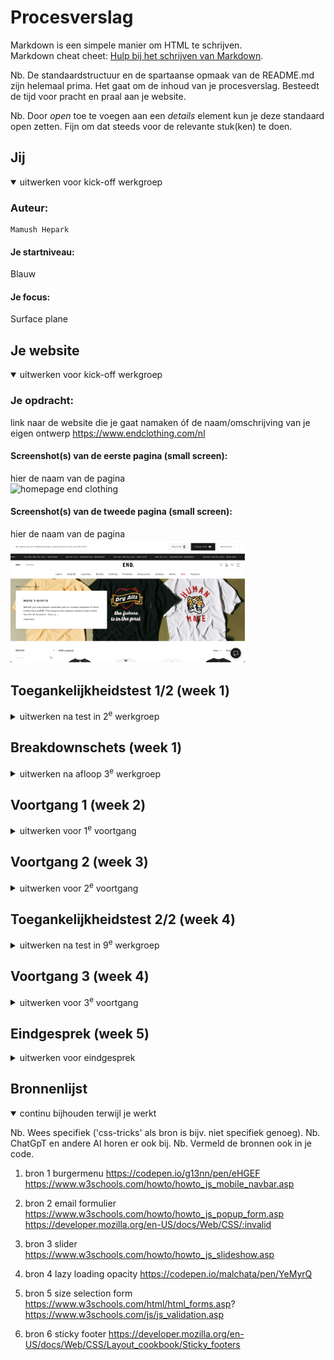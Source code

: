 # Procesverslag

Markdown is een simpele manier om HTML te schrijven.  
Markdown cheat cheet: [Hulp bij het schrijven van Markdown](https://github.com/adam-p/markdown-here/wiki/Markdown-Cheatsheet).

Nb. De standaardstructuur en de spartaanse opmaak van de README.md zijn helemaal prima. Het gaat om de inhoud van je procesverslag. Besteedt de tijd voor pracht en praal aan je website.

Nb. Door _open_ toe te voegen aan een _details_ element kun je deze standaard open zetten. Fijn om dat steeds voor de relevante stuk(ken) te doen.

## Jij

<details open>
  <summary>uitwerken voor kick-off werkgroep</summary>

### Auteur:

    Mamush Hepark

#### Je startniveau:

Blauw

#### Je focus:

Surface plane

</details>

## Je website

<details open>
  <summary>uitwerken voor kick-off werkgroep</summary>

### Je opdracht:

link naar de website die je gaat namaken óf de naam/omschrijving van je eigen ontwerp
https://www.endclothing.com/nl

#### Screenshot(s) van de eerste pagina (small screen):

hier de naam van de pagina  
 <img src="readme-images/ss1.png" width="375px" alt="homepage end clothing">

#### Screenshot(s) van de tweede pagina (small screen):

hier de naam van de pagina  
 <img src="readme-images/ss2.png" width="375px" alt="t-shirt pagina end clothing">

</details>

## Toegankelijkheidstest 1/2 (week 1)

<details>
  <summary>uitwerken na test in 2<sup>e</sup> werkgroep</summary>

### Bevindingen

Toen ik de schokband om deed die Parkinson simuleert besefte ik me pas goed hoe erg je wordt gelimiteerd in je doen en laten als je dit hebt. Doordat je continu schokt en geen controle hebt over je spieren wordt het enorm lastig om alledaagse taken uit te voeren, laat staan een toetsenbord besturen. Typen lukte mij niet en het was erg frustrerend dat wat jij wil doen totaal niet lukt. Je klikt constant op verkeerde toetsen, verwijderd goede letters en klikt op verkeerde knoppen. Het is vrijwel onmogelijk om een gewone laptop te gebruiken.

Eventuele oplossingen:

-Speciale parkinson stand op je site met grotere knoppen
-eenvoudige en duidelijke navigatie
-toetsenbordnavigatie ondersteunen
-Verhoog de Verzendtijden voor Interactieve Elementen: Voor interactieve elementen zoals formulieren en knoppen, kun je een lichte vertraging in de actie inbouwen om per ongeluk klikken te voorkomen, waardoor gebruikers de tijd krijgen om hun actie te bevestigen.

</details>

## Breakdownschets (week 1)

<details>
  <summary>uitwerken na afloop 3<sup>e</sup> werkgroep</summary>

### de hele pagina:

  <img src="readme-images/breakdownschets.jpg" width="375px" alt="breakdown van de hele pagina">

### dynamisch deel (bijv menu):

  <img src="readme-images/breakdownschetsdynamisch.jpg" width="375px" alt="breakdown van een dynamisch deel">

### wellicht nog een dynamisch deel (bijv filter):

  <img src="readme-images/dummy-plaatje.jpg" width="375px" alt="breakdown van nog een dynamisch deel">

</details>

## Voortgang 1 (week 2)

<details>
  <summary>uitwerken voor 1<sup>e</sup> voortgang</summary>

### Stand van zaken

In ben ik vooral gaan oriënteren, hoe zit de site in elkaar en welke delen zullen een uitdaging zijn om na te maken.
Aan de hand van de breakdownschets heb ik vrij soepel mijn html op weten te zetten voor beide pagina's. Ook heb ik gekeken naar elementen in de site, zoals de slider, die een uitdaging zullen zijn in de toekomst.

### Agenda voor meeting

samen met je groepje opstellen

| student 1      | student 2          | student 3    | student 4        |
| -------------- | ------------------ | ------------ | ---------------- |
| dit bespreken  | en dit             | en ik dit    | en dan ik dat    |
| en dat ook nog | dit als er tijd is | nog een punt | dit wil ik zeker |
| ...            | ...                | ...          | ...              |

### Verslag van meeting

hier na afloop snel de uitkomsten van de meeting vastleggen

- html is in orde
- punt 2
- nog een punt
- ...

</details>

## Voortgang 2 (week 3)

<details>
  <summary>uitwerken voor 2<sup>e</sup> voortgang</summary>

### Stand van zaken

redelijk op schema laatste styling afmaken en dan door naar surface plane. Sommige styling kan beter worden afgewerkt maar goed op weg. Er is een positief vooruitzicht en het is zeker nog haalbaar. Nu nog bedenken wat je gaat doen qua surface plane.

### Agenda voor meeting

samen met je groepje opstellen

| student 1      | student 2          | student 3    | student 4        |
| -------------- | ------------------ | ------------ | ---------------- |
| dit bespreken  | en dit             | en ik dit    | en dan ik dat    |
| en dat ook nog | dit als er tijd is | nog een punt | dit wil ik zeker |
| ...            | ...                | ...          | ...              |

### Verslag van meeting

hier na afloop snel de uitkomsten van de meeting vastleggen

- goed op weg en duidelijke antwoorden gekregen op de vragen
- nu lijstje maken van surface plane en nog even blokken
- ...

</details>

## Toegankelijkheidstest 2/2 (week 4)

<details>
  <summary>uitwerken na test in 9<sup>e</sup> werkgroep</summary>

### Bevindingen

Lijst met je bevindingen die in de test naar voren kwamen (geef ook aan wat er verbeterd is):
nachtmodus is verbeterd, de site is beter te gebruiken met een screenreader en de altteksten zijn sterk verbeterd.

Door de test besef ik me dat mijn site sterk is verbeterd in toegankelijkheid in de loop van de opracht. Wel zijn er nog een aantal punten die missen zoals bijvoorbeeld de skiplink of het verhoogde contrast.

</details>

## Voortgang 3 (week 4)

<details>
  <summary>uitwerken voor 3<sup>e</sup> voortgang</summary>

### Stand van zaken

De html en styling is nu goed af alleen nog surface plane. Hier loop ik nog tegen een aantal dingen aan die ik in de eindsprint zal afmaken. Naar mijn idee lig ik goed op schema.

### Agenda voor meeting

samen met je groepje opstellen

| student 1      | student 2          | student 3    | student 4        |
| -------------- | ------------------ | ------------ | ---------------- |
| dit bespreken  | en dit             | en ik dit    | en dan ik dat    |
| en dat ook nog | dit als er tijd is | nog een punt | dit wil ik zeker |
| ...            | ...                | ...          | ...              |

### Verslag van meeting

hier na afloop snel de uitkomsten van de meeting vastleggen

- nu duidelijk welke laatste surface plane elementen ik moet toevoegen en nu heb ik er ook goede bronnen bij.
- punt 2
- nog een punt
- ...

</details>

## Eindgesprek (week 5)

<details>
  <summary>uitwerken voor eindgesprek</summary>

### Je uitkomst - karakteristiek screenshots:

  <img src="readme-images/sseindresultaat1.jpg" width="375px" alt="uitomst opdracht 1">

### Dit ging goed/Heb ik geleerd:

De html ging vrij vloeiend echter was de styling vrij moeilijk. Ook het maken van de sliders en producten die wisselen van opacity vond ik lastig. Wat ik heb geleerd is het vinden van goede bronnen en hier zelf op doorwerken. Ook heb ik geleerd hoe je een effectieve slider kunt maken.

### Dit was lastig/Is niet gelukt:

Het maken van een twee bij twee slider is mij helaas niet gelukt.

  <img src="readme-images/sliderss.jpg" width="375px" alt="bummer">
</details>

## Bronnenlijst

<details open>
  <summary>continu bijhouden terwijl je werkt</summary>

Nb. Wees specifiek ('css-tricks' als bron is bijv. niet specifiek genoeg).
Nb. ChatGpT en andere AI horen er ook bij.
Nb. Vermeld de bronnen ook in je code.

1. bron 1 burgermenu https://codepen.io/g13nn/pen/eHGEF https://www.w3schools.com/howto/howto_js_mobile_navbar.asp
2. bron 2 email formulier https://www.w3schools.com/howto/howto_js_popup_form.asp
   https://developer.mozilla.org/en-US/docs/Web/CSS/:invalid
3. bron 3 slider https://www.w3schools.com/howto/howto_js_slideshow.asp

4. bron 4 lazy loading opacity https://codepen.io/malchata/pen/YeMyrQ

5. bron 5 size selection form https://www.w3schools.com/html/html_forms.asp?
   https://www.w3schools.com/js/js_validation.asp
6. bron 6 sticky footer https://developer.mozilla.org/en-US/docs/Web/CSS/Layout_cookbook/Sticky_footers

</details>
